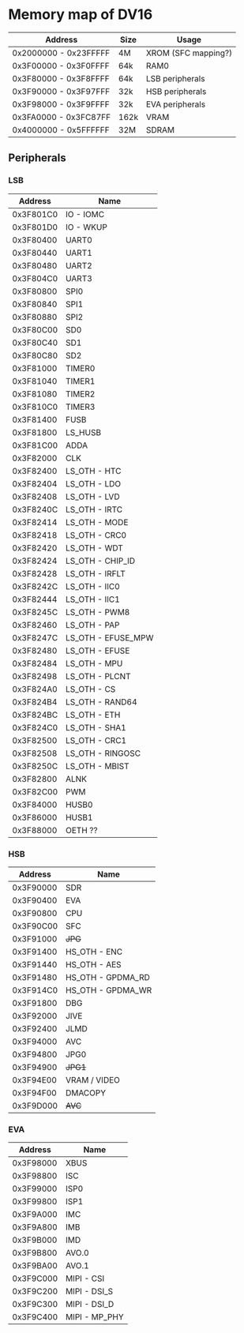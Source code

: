 # Memory map of DV16

| Address               | Size   | Usage                 |
|-----------------------|--------|-----------------------|
| 0x2000000 - 0x23FFFFF | 4M     | XROM (SFC mapping?)   |
| 0x3F00000 - 0x3F0FFFF | 64k    | RAM0                  |
| 0x3F80000 - 0x3F8FFFF | 64k    | LSB peripherals       |
| 0x3F90000 - 0x3F97FFF | 32k    | HSB peripherals       |
| 0x3F98000 - 0x3F9FFFF | 32k    | EVA peripherals       |
| 0x3FA0000 - 0x3FC87FF | 162k   | VRAM                  |
| 0x4000000 - 0x5FFFFFF | 32M    | SDRAM                 |

## Peripherals

### LSB

| Address   | Name                  |
|-----------|-----------------------|
| 0x3F801C0 | IO - IOMC             |
| 0x3F801D0 | IO - WKUP             |
| 0x3F80400 | UART0                 |
| 0x3F80440 | UART1                 |
| 0x3F80480 | UART2                 |
| 0x3F804C0 | UART3                 |
| 0x3F80800 | SPI0                  |
| 0x3F80840 | SPI1                  |
| 0x3F80880 | SPI2                  |
| 0x3F80C00 | SD0                   |
| 0x3F80C40 | SD1                   |
| 0x3F80C80 | SD2                   |
| 0x3F81000 | TIMER0                |
| 0x3F81040 | TIMER1                |
| 0x3F81080 | TIMER2                |
| 0x3F810C0 | TIMER3                |
| 0x3F81400 | FUSB                  |
| 0x3F81800 | LS_HUSB               |
| 0x3F81C00 | ADDA                  |
| 0x3F82000 | CLK                   |
| 0x3F82400 | LS_OTH - HTC          |
| 0x3F82404 | LS_OTH - LDO          |
| 0x3F82408 | LS_OTH - LVD          |
| 0x3F8240C | LS_OTH - IRTC         |
| 0x3F82414 | LS_OTH - MODE         |
| 0x3F82418 | LS_OTH - CRC0         |
| 0x3F82420 | LS_OTH - WDT          |
| 0x3F82424 | LS_OTH - CHIP_ID      |
| 0x3F82428 | LS_OTH - IRFLT        |
| 0x3F8242C | LS_OTH - IIC0         |
| 0x3F82444 | LS_OTH - IIC1         |
| 0x3F8245C | LS_OTH - PWM8         |
| 0x3F82460 | LS_OTH - PAP          |
| 0x3F8247C | LS_OTH - EFUSE_MPW    |
| 0x3F82480 | LS_OTH - EFUSE        |
| 0x3F82484 | LS_OTH - MPU          |
| 0x3F82498 | LS_OTH - PLCNT        |
| 0x3F824A0 | LS_OTH - CS           |
| 0x3F824B4 | LS_OTH - RAND64       |
| 0x3F824BC | LS_OTH - ETH          |
| 0x3F824C0 | LS_OTH - SHA1         |
| 0x3F82500 | LS_OTH - CRC1         |
| 0x3F82508 | LS_OTH - RINGOSC      |
| 0x3F8250C | LS_OTH - MBIST        |
| 0x3F82800 | ALNK                  |
| 0x3F82C00 | PWM                   |
| 0x3F84000 | HUSB0                 |
| 0x3F86000 | HUSB1                 |
| 0x3F88000 | OETH ??               |

### HSB

| Address   | Name                  |
|-----------|-----------------------|
| 0x3F90000 | SDR                   |
| 0x3F90400 | EVA                   |
| 0x3F90800 | CPU                   |
| 0x3F90C00 | SFC                   |
| 0x3F91000 | <del>JPG</del>        |
| 0x3F91400 | HS_OTH - ENC          |
| 0x3F91440 | HS_OTH - AES          |
| 0x3F91480 | HS_OTH - GPDMA_RD     |
| 0x3F914C0 | HS_OTH - GPDMA_WR     |
| 0x3F91800 | DBG                   |
| 0x3F92000 | JIVE                  |
| 0x3F92400 | JLMD                  |
| 0x3F94000 | AVC                   |
| 0x3F94800 | JPG0                  |
| 0x3F94900 | <del>JPG1</del>       |
| 0x3F94E00 | VRAM / VIDEO          |
| 0x3F94F00 | DMACOPY               |
| 0x3F9D000 | <del>AVC</del>        |

### EVA

| Address   | Name                  |
|-----------|-----------------------|
| 0x3F98000 | XBUS                  |
| 0x3F98800 | ISC                   |
| 0x3F99000 | ISP0                  |
| 0x3F99800 | ISP1                  |
| 0x3F9A000 | IMC                   |
| 0x3F9A800 | IMB                   |
| 0x3F9B000 | IMD                   |
| 0x3F9B800 | AVO.0                 |
| 0x3F9BA00 | AVO.1                 |
| 0x3F9C000 | MIPI - CSI            |
| 0x3F9C200 | MIPI - DSI_S          |
| 0x3F9C300 | MIPI - DSI_D          |
| 0x3F9C400 | MIPI - MP_PHY         |

